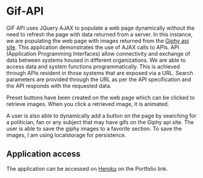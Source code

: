 # Gif-API

GIF API uses JQuery AJAX to populate a web page dynamically without the need to refresh the page with data returned from a server. In this instance, we are populating the web page with images returned from the [Giphy api site](https://giphy.com). This application demonstrates the use of AJAX calls to APIs. API (Application Programming Interfaces) allow connectivity and exchange of data between systems housed in different organizations. We are able to access data and system functions programmatically. This is achieved through APIs resident in those systems that are exposed via a URL. Search parameters are provided through the URL as per the API specification and the API responds with the requested data.

Preset buttons have been created on the web page which can be clicked to retrieve images. When you click a retrieved image, it is animated.

A user is also able to dynamically add a button on the page by searching for a politician, fan or any subject that may have gifs on the Giphy api site. The user is able to save the giphy images to a favorite section. To save the images, I am using localstorage for persistence.


## Application access

The application can be accessed on [Heroku](https://serene-forest-57972.herokuapp.com) on the Portfolio link.